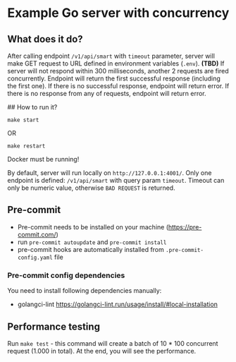 # Example Go server with concurrency

## What does it do?

After calling endpoint `/v1/api/smart` with `timeout` parameter, server will make GET request to URL defined in environment variables (`.env`). **(TBD)** If server will not respond within 300 milliseconds, another 2 requests are fired concurrently. Endpoint will return the first successful response (including the first one). If there is no successful response, endpoint will return error. If there is no response from any of requests, endpoint will return error.

## How to run it?

`make start`

OR

`make restart`

Docker must be running!

By default, server will run locally on `http://127.0.0.1:4001/`. Only one endpoint is defined: `/v1/api/smart` with query param `timeout`. Timeout can only be numeric value, otherwise `BAD REQUEST` is returned.

## Pre-commit

- Pre-commit needs to be installed on your machine (https://pre-commit.com/)
- run `pre-commit autoupdate` and `pre-commit install`
- pre-commit hooks are automatically installed from `.pre-commit-config.yaml` file

### Pre-commit config dependencies

You need to install following dependencies manually:

- golangci-lint https://golangci-lint.run/usage/install/#local-installation

## Performance testing

Run `make test` - this command will create a batch of 10 \* 100 concurrent request (1.000 in total). At the end, you will see the performance.
